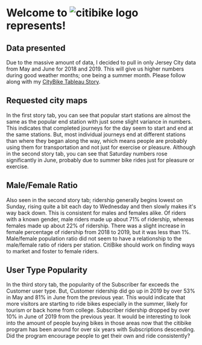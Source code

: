 # Welcome to ![citibike logo](https://github.com/rneitzey/rneitzey/blob/master/citibike.jpg) represents!

## Data presented
Due to the massive amount of data, I decided to pull in only Jersey City data from May and June for 2018 and 2019. This will give us higher numbers during good weather months; one being a summer month. Please follow along with my [CityBike Tableau Story](https://public.tableau.com/profile/regina.neitzey#!/vizhome/CityBike_15846743652260/20182019fromMayJune-JerseyCitydata). 

## Requested city maps
In the first story tab, you can see that popular start stations are almost the same as the popular end station with just some slight variance in numbers. This indicates that completed journeys for the day seem to start and end at the same stations.  But, most individual journeys end at different stations than where they began along the way, which means people are probably using them for transportation and not just for exercise or pleasure. Although in the second story tab, you can see that Saturday numbers rose significantly in June, probably due to summer bike rides just for pleasure or exercise. 

## Male/Female Ratio
Also seen in the second story tab; ridership generally begins lowest on Sunday, rising quite a bit each day to Wednesday and then slowly makes it's way back down. This is consistent for males and females alike. Of riders with a known gender, male riders made up about 71% of ridership, whereas females made up about 22% of ridership. There was a slight increase in female percentage of ridership from 2018 to 2019, but it was less than 1%. Male/female population ratio did not seem to have a relationship to the male/female ratio of riders per station. CitiBike should work on finding ways to market and foster to female riders. 

## User Type Popularity
In the third story tab, the popularity of the Subscriber far exceeds the Customer user type. But, Customer ridership did go up in 2019 by over 53% in May and 81% in June from the previous year. This would indicate that more visitors are starting to ride bikes especially in the summer, likely for tourism or back home from college. Subscriber ridership dropped by over 10% in June of 2019 from the previous year. It would be interesting to look into the amount of people buying bikes in those areas now that the citibike program has been around for over six years with Subscriptions descending. Did the program encourage people to get their own and ride consistently? 
